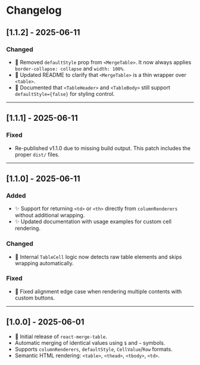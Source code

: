 # Changelog

## \[1.1.2] - 2025-06-11

### Changed

* 🧼 Removed `defaultStyle` prop from `<MergeTable>`. It now always applies `border-collapse: collapse` and `width: 100%`.
* 📝 Updated README to clarify that `<MergeTable>` is a thin wrapper over `<table>`.
* 📝 Documented that `<TableHeader>` and `<TableBody>` still support `defaultStyle={false}` for styling control.

---

## \[1.1.1] - 2025-06-11

### Fixed

* Re-published v1.1.0 due to missing build output. This patch includes the proper `dist/` files.

---

## \[1.1.0] - 2025-06-11

### Added

* ✨ Support for returning `<td>` or `<th>` directly from `columnRenderers` without additional wrapping.
* ✨ Updated documentation with usage examples for custom cell rendering.

### Changed

* 🔧 Internal `TableCell` logic now detects raw table elements and skips wrapping automatically.

### Fixed

* 🐛 Fixed alignment edge case when rendering multiple contents with custom buttons.

---

## \[1.0.0] - 2025-06-01

* 🎉 Initial release of `react-merge-table`.
* Automatic merging of identical values using `$` and `~` symbols.
* Supports `columnRenderers`, `defaultStyle`, `CellValue`/`Row` formats.
* Semantic HTML rendering: `<table>`, `<thead>`, `<tbody>`, `<td>`.
